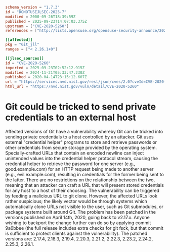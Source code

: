 ```toml
schema_version = "1.7.3"
id = "DONOTUSEJLSEC-2025-7"
modified = 2000-09-26T18:39:59Z
published = 2025-09-23T14:07:03.375Z
upstream = ["CVE-2020-5260"]
references = ["http://lists.opensuse.org/opensuse-security-announce/2020-04/msg00027.html", "http://lists.opensuse.org/opensuse-security-announce/2020-05/msg00003.html", "http://packetstormsecurity.com/files/157250/Git-Credential-Helper-Protocol-Newline-Injection.html", "http://www.openwall.com/lists/oss-security/2020/04/15/5", "http://www.openwall.com/lists/oss-security/2020/04/15/6", "http://www.openwall.com/lists/oss-security/2020/04/20/1", "https://github.com/git/git/commit/9a6bbee8006c24b46a85d29e7b38cfa79e9ab21b", "https://github.com/git/git/security/advisories/GHSA-qm7j-c969-7j4q", "https://lists.debian.org/debian-lts-announce/2020/04/msg00010.html", "https://lists.fedoraproject.org/archives/list/package-announce%40lists.fedoraproject.org/message/74Q7WVJ6FKLIN62VS2JD2XCNWK5TNKOW/", "https://lists.fedoraproject.org/archives/list/package-announce%40lists.fedoraproject.org/message/7TVS5UG6JD3MYIGSBKMIOS6AF7CR5IPI/", "https://lists.fedoraproject.org/archives/list/package-announce%40lists.fedoraproject.org/message/MOCTR2SEHCPSCOVUQJAGFPGKFMI2VE6V/", "https://lists.fedoraproject.org/archives/list/package-announce%40lists.fedoraproject.org/message/PN3FUOXKX3AXTULYV53ACABER2W2FSOU/", "https://lists.fedoraproject.org/archives/list/package-announce%40lists.fedoraproject.org/message/XPCEOIFLLEF24L6GLVJVFZX4CREDEHDF/", "https://lore.kernel.org/git/xmqqy2qy7xn8.fsf%40gitster.c.googlers.com/", "https://security.gentoo.org/glsa/202004-13", "https://support.apple.com/kb/HT211141", "https://usn.ubuntu.com/4329-1/", "https://www.debian.org/security/2020/dsa-4657", "http://lists.opensuse.org/opensuse-security-announce/2020-04/msg00027.html", "http://lists.opensuse.org/opensuse-security-announce/2020-05/msg00003.html", "http://packetstormsecurity.com/files/157250/Git-Credential-Helper-Protocol-Newline-Injection.html", "http://www.openwall.com/lists/oss-security/2020/04/15/5", "http://www.openwall.com/lists/oss-security/2020/04/15/6", "http://www.openwall.com/lists/oss-security/2020/04/20/1", "https://github.com/git/git/commit/9a6bbee8006c24b46a85d29e7b38cfa79e9ab21b", "https://github.com/git/git/security/advisories/GHSA-qm7j-c969-7j4q", "https://lists.debian.org/debian-lts-announce/2020/04/msg00010.html", "https://lists.fedoraproject.org/archives/list/package-announce%40lists.fedoraproject.org/message/74Q7WVJ6FKLIN62VS2JD2XCNWK5TNKOW/", "https://lists.fedoraproject.org/archives/list/package-announce%40lists.fedoraproject.org/message/7TVS5UG6JD3MYIGSBKMIOS6AF7CR5IPI/", "https://lists.fedoraproject.org/archives/list/package-announce%40lists.fedoraproject.org/message/MOCTR2SEHCPSCOVUQJAGFPGKFMI2VE6V/", "https://lists.fedoraproject.org/archives/list/package-announce%40lists.fedoraproject.org/message/PN3FUOXKX3AXTULYV53ACABER2W2FSOU/", "https://lists.fedoraproject.org/archives/list/package-announce%40lists.fedoraproject.org/message/XPCEOIFLLEF24L6GLVJVFZX4CREDEHDF/", "https://lore.kernel.org/git/xmqqy2qy7xn8.fsf%40gitster.c.googlers.com/", "https://security.gentoo.org/glsa/202004-13", "https://support.apple.com/kb/HT211141", "https://usn.ubuntu.com/4329-1/", "https://www.debian.org/security/2020/dsa-4657"]

[[affected]]
pkg = "Git_jll"
ranges = ["< 2.26.1+0"]

[[jlsec_sources]]
id = "CVE-2020-5260"
imported = 2025-09-23T02:52:12.915Z
modified = 2024-11-21T05:33:47.230Z
published = 2020-04-14T23:15:12.607Z
url = "https://services.nvd.nist.gov/rest/json/cves/2.0?cveId=CVE-2020-5260"
html_url = "https://nvd.nist.gov/vuln/detail/CVE-2020-5260"
```

# Git could be tricked to send private credentials to an external host

Affected versions of Git have a vulnerability whereby Git can be tricked into sending private credentials to a host controlled by an attacker. Git uses external "credential helper" programs to store and retrieve passwords or other credentials from secure storage provided by the operating system. Specially-crafted URLs that contain an encoded newline can inject unintended values into the credential helper protocol stream, causing the credential helper to retrieve the password for one server (e.g., good.example.com) for an HTTP request being made to another server (e.g., evil.example.com), resulting in credentials for the former being sent to the latter. There are no restrictions on the relationship between the two, meaning that an attacker can craft a URL that will present stored credentials for any host to a host of their choosing. The vulnerability can be triggered by feeding a malicious URL to git clone. However, the affected URLs look rather suspicious; the likely vector would be through systems which automatically clone URLs not visible to the user, such as Git submodules, or package systems built around Git. The problem has been patched in the versions published on April 14th, 2020, going back to v2.17.x. Anyone wishing to backport the change further can do so by applying commit 9a6bbee (the full release includes extra checks for git fsck, but that commit is sufficient to protect clients against the vulnerability). The patched versions are: 2.17.4, 2.18.3, 2.19.4, 2.20.3, 2.21.2, 2.22.3, 2.23.2, 2.24.2, 2.25.3, 2.26.1.


